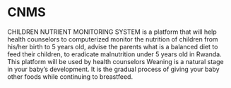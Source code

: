 # CNMS
CHILDREN NUTRIENT MONITORING SYSTEM is a platform that will help health counselors to computerized monitor the nutrition of children from his/her birth to 5 years old, advise the parents what is a balanced diet to feed their children, to eradicate malnutrition under 5 years old in Rwanda. This platform will be used by health counselors Weaning is a natural stage in your baby’s development. It is the gradual process of giving your baby other foods while continuing to breastfeed.
